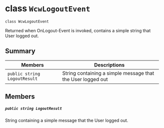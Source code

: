# class `WcwLogoutEvent` 

```
class WcwLogoutEvent
```

Returned when OnLogout-Event is invoked, contains a simple string that User logged out.

## Summary

 Members                                | Descriptions                                
----------------------------------------|---------------------------------------------
`public string` `LogoutResult` | String containing a simple message that the User logged out

## Members

##### `public string LogoutResult `

String containing a simple message that the User logged out.
